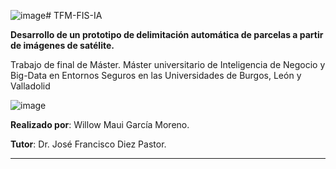 ![image](https://github.com/user-attachments/assets/d860ec15-5bf8-41d1-9611-7fc46d230dd4)# TFM-FIS-IA

**Desarrollo de un prototipo de delimitación automática de parcelas a partir de imágenes de satélite.**

Trabajo de final de Máster. Máster universitario de Inteligencia de Negocio y Big-Data en Entornos Seguros en las Universidades de Burgos, León y Valladolid

![image](https://github.com/user-attachments/assets/1c613c36-1142-4b9a-a9d7-a0b86ca9a456)

**Realizado por**: Willow Maui García Moreno.

**Tutor**: Dr. José Francisco Diez Pastor.

---
